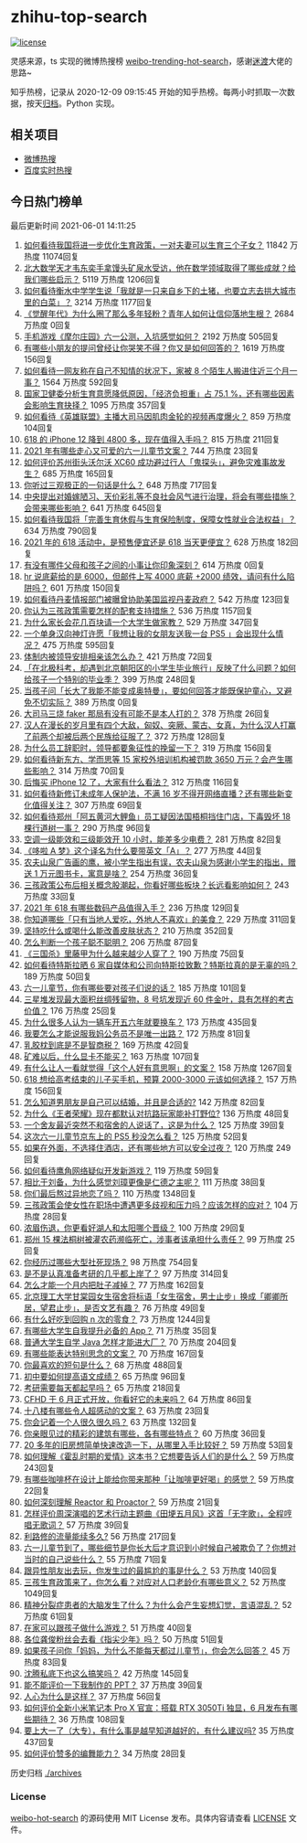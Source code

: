 # zhihu-top-search

[![license](https://img.shields.io/github/license/Arrackisarookie/zhihu-top-search)](https://github.com/Arrackisarookie/zhihu-top-search/blob/master/LICENSE)

灵感来源，ts 实现的微博热搜榜 [weibo-trending-hot-search](https://github.com/justjavac/weibo-trending-hot-search)，感谢[迷渡](https://github.com/justjavac)大佬的思路~

知乎热榜，记录从 2020-12-09 09:15:45 开始的知乎热榜。每两小时抓取一次数据，按天[归档](./archives)。Python 实现。

## 相关项目
+ [微博热搜](https://github.com/Arrackisarookie/weibo-hot-search)
+ [百度实时热搜](https://github.com/Arrackisarookie/baidu-hot-search)

## 今日热门榜单

<!-- Rank Begin -->

最后更新时间 2021-06-01 14:11:25

1. [如何看待我国将进一步优化生育政策，一对夫妻可以生育三个子女？](https://www.zhihu.com/question/462390587) 11842 万热度 11074回复
1. [北大数学天才韦东奕手拿馒头矿泉水受访，他在数学领域取得了哪些成就？给我们哪些启示？](https://www.zhihu.com/question/462169322) 5119 万热度 1206回复
1. [如何看待衡水中学学生说「我就是一只来自乡下的土猪，也要立志去拱大城市里的白菜」？](https://www.zhihu.com/question/462345321) 3214 万热度 1177回复
1. [《觉醒年代》为什么圈了那么多年轻粉？青年人如何让信仰落地生根？](https://www.zhihu.com/special/1382748126810284032) 2684 万热度 0回复
1. [手机游戏《摩尔庄园》六一公测，入坑感觉如何？](https://www.zhihu.com/question/458172840) 2192 万热度 505回复
1. [有哪些小朋友的提问曾经让你哭笑不得？你又是如何回答的？](https://www.zhihu.com/question/461283494) 1619 万热度 156回复
1. [如何看待一网友称在自己不知情的状况下，家被 8 个陌生人搬进住近三个月一事？](https://www.zhihu.com/question/461252891) 1564 万热度 592回复
1. [国家卫健委分析生育意愿降低原因，「经济负担重」占 75.1 %，还有哪些因素会影响生育抉择？](https://www.zhihu.com/question/462526540) 1095 万热度 357回复
1. [如何看待《英雄联盟》主播大司马因肌肉金轮的视频再度爆火？](https://www.zhihu.com/question/461809084) 859 万热度 104回复
1. [618 的 iPhone 12 降到 4800 多，现在值得入手吗？](https://www.zhihu.com/question/462118314) 815 万热度 211回复
1. [2021 年有哪些走心又可爱的六一儿童节文案？](https://www.zhihu.com/question/461411396) 744 万热度 23回复
1. [如何评价苏州街头沃尔沃 XC60 成功避过行人「鬼探头」，避免灾难事故发生？](https://www.zhihu.com/question/461921854) 685 万热度 165回复
1. [你听过三观极正的一句话是什么？](https://www.zhihu.com/question/316797926) 648 万热度 717回复
1. [中央提出对婚嫁陋习、天价彩礼等不良社会风气进行治理，将会有哪些措施？会带来哪些影响？](https://www.zhihu.com/question/462399146) 641 万热度 645回复
1. [如何看待我国将「完善生育休假与生育保险制度，保障女性就业合法权益」？](https://www.zhihu.com/question/462395582) 634 万热度 790回复
1. [2021 年的 618 活动中，是预售便宜还是 618 当天更便宜？](https://www.zhihu.com/question/461194384) 628 万热度 182回复
1. [有没有哪件父母和孩子之间的小事让你印象深刻？](https://www.zhihu.com/xen/market/ecom-page/1381692617655111680) 614 万热度 0回复
1. [hr 说底薪给的是 6000，但邮件上写 4000 底薪 +2000 绩效，请问有什么陷阱吗？](https://www.zhihu.com/question/279752230) 601 万热度 150回复
1. [如何看待丹麦情报部门被曝曾协助美国监视丹麦政府？](https://www.zhihu.com/question/462342888) 542 万热度 123回复
1. [你认为三孩政策需要怎样的配套支持措施？](https://www.zhihu.com/question/462397663) 536 万热度 1157回复
1. [为什么家长会花几百块请一个大学生做家教？](https://www.zhihu.com/question/290772385) 529 万热度 347回复
1. [一个单身汉向神灯许愿「我想让我的女朋友送我一台 PS5 」会出现什么情况？](https://www.zhihu.com/question/441177338) 475 万热度 595回复
1. [体制内被领导安排相亲该怎么办？](https://www.zhihu.com/question/460637014) 421 万热度 72回复
1. [「在北极科考，却遇到北京朝阳区的小学生毕业旅行」反映了什么问题？如何给孩子一个特别的毕业季？](https://www.zhihu.com/question/461429592) 399 万热度 248回复
1. [当孩子问「长大了我能不能变成奥特曼」，要如何回答才能既保护童心，又避免不切实际？](https://www.zhihu.com/roundtable/tongxintiwen) 389 万热度 0回复
1. [大司马三烧 faker 那局有没有可能不是本人打的？](https://www.zhihu.com/question/459219863) 378 万热度 26回复
1. [汉人在漫长的岁月里有四个大敌，匈奴、突厥、蒙古、女真，为什么汉人打赢了前两个却被后两个民族给征服了？](https://www.zhihu.com/question/353844694) 372 万热度 128回复
1. [为什么员工辞职时，领导都要象征性的挽留一下？](https://www.zhihu.com/question/459351020) 319 万热度 156回复
1. [如何看待新东方、学而思等 15 家校外培训机构被罚款 3650 万元？会产生哪些影响？](https://www.zhihu.com/question/462535567) 314 万热度 70回复
1. [后悔买 iPhone 12 了，大家有什么看法？](https://www.zhihu.com/question/445160711) 312 万热度 116回复
1. [如何看待新修订未成年人保护法，不满 16 岁不得开网络直播？还有哪些新变化值得关注？](https://www.zhihu.com/question/462346256) 307 万热度 69回复
1. [如何看待郑州「阿五黄河大鲤鱼」员工疑因法国梧桐挡住门店，下毒毁坏 18 棵行道树一事？](https://www.zhihu.com/question/461978699) 290 万热度 96回复
1. [空调一级能效和三级能效开 10 小时，能差多少电费？](https://www.zhihu.com/question/329341284) 281 万热度 82回复
1. [《哆啦 A 梦》这个译名为什么要带英文「A」？](https://www.zhihu.com/question/30836738) 277 万热度 44回复
1. [农夫山泉广告画的鹰，被小学生指出有误，农夫山泉为感谢小学生的指出，赠送 1 万元图书卡，寓意是啥？](https://www.zhihu.com/question/462023008) 254 万热度 36回复
1. [三孩政策公布后相关概念股潮起，你看好哪些板块？长远看影响如何？](https://www.zhihu.com/question/462412591) 243 万热度 33回复
1. [2021 年 618 有哪些数码产品值得入手？](https://www.zhihu.com/question/458701072) 236 万热度 129回复
1. [你知道哪些「只有当地人爱吃，外地人不喜欢」的美食？](https://www.zhihu.com/question/461730414) 229 万热度 311回复
1. [坚持吃什么或喝什么能改善皮肤状态？](https://www.zhihu.com/question/284643508) 210 万热度 352回复
1. [怎么判断一个孩子聪不聪明？](https://www.zhihu.com/question/460441961) 206 万热度 87回复
1. [《三国杀》里藤甲为什么越来越少人穿了？](https://www.zhihu.com/question/461025306) 190 万热度 75回复
1. [如何看待特斯拉晒 6 家自媒体和公司向特斯拉致歉？特斯拉真的是无辜的吗？](https://www.zhihu.com/question/462076486) 189 万热度 50回复
1. [六一儿童节，你有哪些要对孩子们说的话？](https://www.zhihu.com/question/462357564) 185 万热度 101回复
1. [三星堆发现最大面积丝绸残留物，8 号坑发现近 60 件金叶，具有怎样的考古价值？](https://www.zhihu.com/question/462198382) 176 万热度 25回复
1. [为什么很多人认为一辆车开五六年就要换车？](https://www.zhihu.com/question/37958506) 173 万热度 435回复
1. [我要怎么才能说服我妈公务员不是唯一出路？](https://www.zhihu.com/question/455473165) 172 万热度 81回复
1. [乳胶枕到底是不是智商税？](https://www.zhihu.com/question/419436850) 169 万热度 42回复
1. [矿难以后，什么显卡不能买？](https://www.zhihu.com/question/457188655) 163 万热度 107回复
1. [有什么让人一看就觉得「这个人好有意思啊」的文案？](https://www.zhihu.com/question/376417418) 158 万热度 1267回复
1. [618 想给高考结束的儿子买手机，预算 2000-3000 元该如何选择？](https://www.zhihu.com/question/460341652) 157 万热度 156回复
1. [怎么知道男朋友是自己可以结婚，并且是合适的?](https://www.zhihu.com/question/449911702) 142 万热度 82回复
1. [为什么《王者荣耀》现在都默认对抗路玩家能补打野位?](https://www.zhihu.com/question/462063708) 136 万热度 48回复
1. [一个舍友最近突然不和宿舍的人说话了，这是为什么？](https://www.zhihu.com/question/39650172) 125 万热度 39回复
1. [这次六一儿童节京东上的 PS5 秒没怎么看？](https://www.zhihu.com/question/462492031) 125 万热度 52回复
1. [如果在外面，不选择住酒店，还有哪些地方可以安全过夜？](https://www.zhihu.com/question/460644032) 120 万热度 249回复
1. [如何看待鹰角网络疑似开发新游戏？](https://www.zhihu.com/question/462250122) 119 万热度 59回复
1. [相比于刘备，为什么感觉刘璋更像是仁德之主呢？](https://www.zhihu.com/question/461096434) 111 万热度 38回复
1. [你们最后熬过异地恋了吗？](https://www.zhihu.com/question/364054443) 110 万热度 1348回复
1. [三孩政策会使女性在职场中遭遇更多歧视和压力吗？应该怎样的应对？](https://www.zhihu.com/question/462489226) 104 万热度 28回复
1. [浓眉伤退，你更看好湖人和太阳哪个晋级？](https://www.zhihu.com/question/462327535) 100 万热度 29回复
1. [郑州 15 棵法桐树被灌农药濒临死亡，涉事者该承担什么责任？](https://www.zhihu.com/question/462006651) 99 万热度 25回复
1. [你经历过哪些大型社死现场？](https://www.zhihu.com/question/439032546) 98 万热度 754回复
1. [是不是认真准备考研的几乎都上岸了？](https://www.zhihu.com/question/452073317) 97 万热度 314回复
1. [怎么才能一个月内把肚子减掉？](https://www.zhihu.com/question/317186157) 77 万热度 162回复
1. [北京理工大学甘棠园女生宿舍将标语「女生宿舍，男士止步」换成「卿卿所居，望君止步」，是否文艺有趣？](https://www.zhihu.com/question/462400196) 76 万热度 49回复
1. [有什么好吃到回购 n 次的零食？](https://www.zhihu.com/question/351402153) 73 万热度 1244回复
1. [有哪些大学生自我提升必备的 App？](https://www.zhihu.com/question/320804037) 71 万热度 35回复
1. [普通大学生自学 Java 怎样才能进大厂？](https://www.zhihu.com/question/387717615) 70 万热度 204回复
1. [有哪些能表达特别思念的文案？](https://www.zhihu.com/question/452948481) 70 万热度 167回复
1. [你最喜欢的短句是什么？](https://www.zhihu.com/question/426690828) 68 万热度 488回复
1. [初中要如何提高语文成绩？](https://www.zhihu.com/question/418605306) 65 万热度 96回复
1. [考研需要每天都起早吗？](https://www.zhihu.com/question/450289602) 65 万热度 218回复
1. [CFHD 于 6 月正式开放，你看好它的未来吗？](https://www.zhihu.com/question/459837419) 64 万热度 86回复
1. [十八楼有哪些令人超感动的文案？](https://www.zhihu.com/question/455124761) 63 万热度 23回复
1. [你会记着一个人很久很久吗？](https://www.zhihu.com/question/461880348) 63 万热度 132回复
1. [你亲眼见过的精彩的建筑有哪些，各有哪些特点？](https://www.zhihu.com/question/22224895) 60 万热度 36回复
1. [20 多年的旧房想简单快速改造一下，从哪里入手比较好？](https://www.zhihu.com/question/460487422) 59 万热度 53回复
1. [如何理解《霍乱时期的爱情》这本书？它想要告诉人们的是什么？](https://www.zhihu.com/question/274223889) 59 万热度 243回复
1. [有哪些咖啡杯在设计上能给你带来那种「让咖啡更好喝」的感觉？](https://www.zhihu.com/question/460013534) 59 万热度 22回复
1. [如何深刻理解 Reactor 和 Proactor？](https://www.zhihu.com/question/26943938) 59 万热度 21回复
1. [怎样评价周深演唱的艺术行动主题曲《田埂五月风》这首「无字歌」，全程哼唱无歌词？](https://www.zhihu.com/question/462468969) 57 万热度 39回复
1. [利路修的流量能续多久?](https://www.zhihu.com/question/461929162) 56 万热度 217回复
1. [六一儿童节到了，哪些细节是你长大后才意识到小时候自己被欺负了？你想对当时的自己说些什么？](https://www.zhihu.com/question/462398897) 55 万热度 71回复
1. [跟异性朋友出去玩，你发生过的最尴尬的事是什么？](https://www.zhihu.com/question/281832872) 53 万热度 140回复
1. [三孩生育政策来了，你怎么看？对应对人口老龄化有哪些意义？](https://www.zhihu.com/question/462391662) 52 万热度 1049回复
1. [精神分裂症患者的大脑发生了什么？为什么会产生妄想幻觉，言语混乱？](https://www.zhihu.com/question/60875758) 52 万热度 61回复
1. [在家可以跟孩子做什么游戏？](https://www.zhihu.com/question/391201046) 51 万热度 40回复
1. [各位龚俊粉丝会去看《指尖少年》吗？](https://www.zhihu.com/question/456052901) 50 万热度 51回复
1. [如果孩子问你「妈妈，为什么不能每天都过儿童节」，你会怎么回答？](https://www.zhihu.com/question/461277051) 45 万热度 83回复
1. [沈腾私底下也这么搞笑吗？](https://www.zhihu.com/question/449715891) 42 万热度 145回复
1. [能不能评价一下我制作的 PPT？](https://www.zhihu.com/question/460696678) 37 万热度 39回复
1. [人心为什么是这样？](https://www.zhihu.com/question/460333793) 37 万热度 56回复
1. [如何评价全新小米笔记本 Pro X 官宣：搭载 RTX 3050Ti 独显，6 月发布有哪些期待？](https://www.zhihu.com/question/459262263) 36 万热度 108回复
1. [要上大一了（大专），有什么事是越早知道越好的，有什么建议吗?](https://www.zhihu.com/question/454529413) 35 万热度 437回复
1. [如何评价赞多的编舞能力？](https://www.zhihu.com/question/462219851) 34 万热度 28回复
<!-- Rank End -->

历史归档 [./archives](./archives)

### License

[weibo-hot-search](https://github.com/Arrackisarookie/zhihu-top-search) 的源码使用 MIT License 发布。具体内容请查看 [LICENSE](./LICENSE) 文件。
